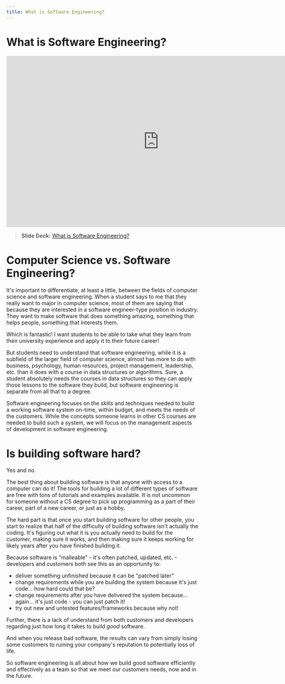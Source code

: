 ```yaml
---
title: What is Software Engineering?
---
```


# What is Software Engineering?

<iframe width="800" height="450" src="https://www.youtube.com/embed/3Aievc9Uvgs" frameborder="0" allow="accelerometer; autoplay; encrypted-media; gyroscope; picture-in-picture" allowfullscreen></iframe>

> __Slide Deck:__ [What is Software Engineering?](https://docs.google.com/presentation/d/1xNQ1YjF2wI5P7Aw99yUiSeAYvoH8RW6mhs0ulHD2g4I/edit?usp=sharing)

# Computer Science vs. Software Engineering?

It's important to differentiate, at least a little, between the fields of computer science and software engineering.  When a student says to me that they really want to major in computer science, most of them are saying that because they are interested in a software engineer-type position in industry.  They want to make software that does something amazing, something that helps people, something that interests them.

Which is fantastic!  I want students to be able to take what they learn from their university experience and apply it to their future career!

But students need to understand that software engineering, while it is a subfield of the larger field of computer science, almost has more to do with business, psychology, human resources, project management, leadership, etc. than it does with a course in data structures or algorithms.  Sure, a student absolutely needs the courses in data structures so they can apply those lessons to the software they build, but software engineering is separate from all that to a degree.

Software engineering focuses on the skills and techniques needed to build a working software system on-time, within budget, and meets the needs of the customers.  While the concepts someone learns in other CS courses are needed to build such a system, we will focus on the management aspects of development in software engineering.

# Is building software hard?

Yes and no.

The best thing about building software is that anyone with access to a computer can do it!  The tools for building a lot of different types of software are free with tons of tutorials and examples available.  It is not uncommon for someone without a CS degree to pick up programming as a part of their career, part of a new career, or just as a hobby.

The hard part is that once you start building software for other people, you start to realize that half of the difficulty of building software isn't actually the coding.  It's figuring out what it is you actually need to build for the customer, making sure it works, and then making sure it keeps working for likely years after you have finished building it.

Because software is "malleable" - it's often patched, updated, etc. - developers and customers both see this as an opportunity to:

* deliver something unfinished because it can be "patched later"
* change requirements while you are building the system because it's just code... how hard could that be?
* change requirements after you have delivered the system because... again... it's just code - you can just patch it!
* try out new and untested features/frameworks because why not!

Further, there is a lack of understand from both customers and developers regarding just how long it takes to build *good* software.

And when you release bad software, the results can vary from simply losing some customers to ruining your company's reputation to potentially loss of life.

So software engineering is all about how we build good software efficiently and effectively as a team so that we meet our customers needs, now and in the future.  
